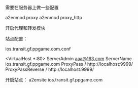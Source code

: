 需要在服务器上做一些配置

a2enmod proxy
a2enmod proxy_http

开启代理和转发模块


站点配置：

ios.transit.gf.ppgame.com.conf

<VirtualHost *:80>
    ServerAdmin aaa@163.com
    ServerName ios.transit.gf.ppgame.com
    ProxyPass / http://localhost:9999/
    ProxyPassReverse / http://localhost:9999/
</VirtualHost>

开启站点：
a2ensite ios.transit.gf.ppgame.com

